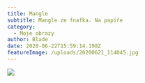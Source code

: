 ```yaml
---
title: Mangle
subtitle: Mangle ze fnafka. Na papíře
category:
  - Moje obrazy
author: Blade
date: 2020-06-22T15:59:14.198Z
featureImage: /uploads/20200621_114045.jpg
---
```



![](blob:https://nikciweb.netlify.app/08884a43-3e85-4bb0-8be5-95467b10d7e2)